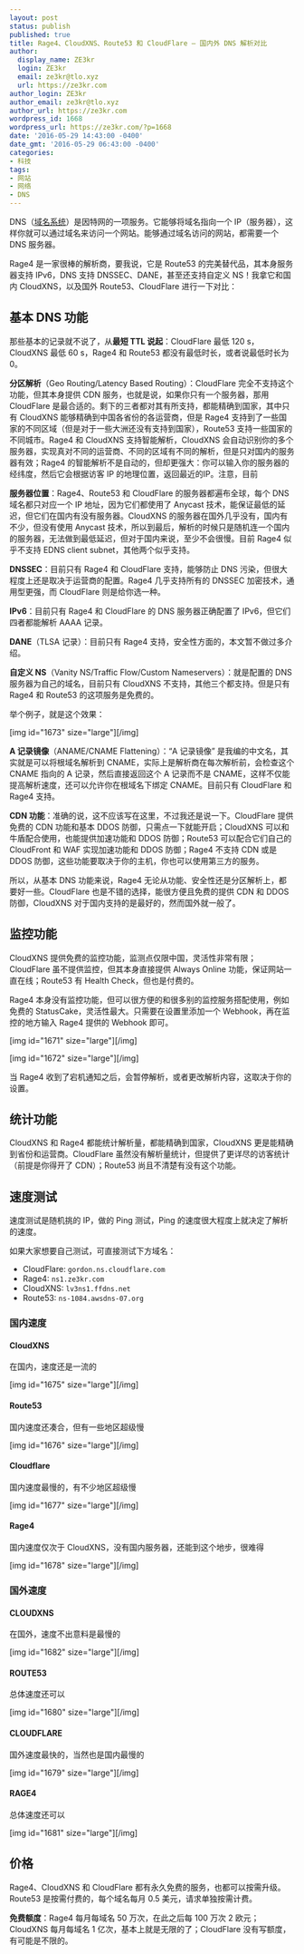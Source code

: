 ```yaml
---
layout: post
status: publish
published: true
title: Rage4、CloudXNS、Route53 和 CloudFlare — 国内外 DNS 解析对比
author:
  display_name: ZE3kr
  login: ZE3kr
  email: ze3kr@tlo.xyz
  url: https://ze3kr.com
author_login: ZE3kr
author_email: ze3kr@tlo.xyz
author_url: https://ze3kr.com
wordpress_id: 1668
wordpress_url: https://ze3kr.com/?p=1668
date: '2016-05-29 14:43:00 -0400'
date_gmt: '2016-05-29 06:43:00 -0400'
categories:
- 科技
tags:
- 网站
- 网络
- DNS
---
```

<p>DNS（<a href="https://zh.wikipedia.org/wiki/域名系统" target="_blank">域名系统</a>）是因特网的一项服务。它能够将域名指向一个 IP（服务器），这样你就可以通过域名来访问一个网站。能够通过域名访问的网站，都需要一个 DNS 服务器。</p>
<p>Rage4 是一家很棒的解析商，要我说，它是 Route53 的完美替代品，其本身服务器支持 IPv6，DNS 支持 DNSSEC、DANE，甚至还支持自定义 NS！我拿它和国内 CloudXNS，以及国外 Route53、CloudFlare 进行一下对比：<!--more--></p>
<h2>基本 DNS 功能</h2>
<p>那些基本的记录就不说了，从<strong>最短 TTL 说起</strong>：CloudFlare 最低 120 s，CloudXNS 最低 60 s，Rage4 和 Route53 都没有最低时长，或者说最低时长为 0。</p>
<p><strong>分区解析</strong>（Geo Routing/Latency Based Routing）：CloudFlare 完全不支持这个功能，但其本身提供 CDN 服务，也就是说，如果你只有一个服务器，那用 CloudFlare 是最合适的。剩下的三者都对其有所支持，都能精确到国家，其中只有 CloudXNS 能够精确到中国各省份的各运营商，但是 Rage4 支持到了一些国家的不同区域（但是对于一些大洲还没有支持到国家），Route53 支持一些国家的不同城市。Rage4 和 CloudXNS 支持智能解析，CloudXNS 会自动识别你的多个服务器，实现真对不同的运营商、不同的区域有不同的解析，但是只对国内的服务器有效；Rage4 的智能解析不是自动的，但却更强大：你可以输入你的服务器的经纬度，然后它会根据访客 IP 的地理位置，返回最近的IP。注意，目前</p>
<p><strong>服务器位置</strong>：Rage4、Route53 和 CloudFlare 的服务器都遍布全球，每个 DNS 域名都只对应一个 IP 地址，因为它们都使用了 Anycast 技术，能保证最低的延迟，但它们在国内有没有服务器。CloudXNS 的服务器在国外几乎没有，国内有不少，但没有使用 Anycast 技术，所以到最后，解析的时候只是随机连一个国内的服务器，无法做到最低延迟，但对于国内来说，至少不会很慢。目前 Rage4 似乎不支持 EDNS client subnet，其他两个似乎支持。</p>
<p><strong>DNSSEC</strong>：目前只有 Rage4 和 CloudFlare 支持，能够防止 DNS 污染，但很大程度上还是取决于运营商的配置。Rage4 几乎支持所有的 DNSSEC 加密技术，通用型更强，而 CloudFlare 则是给你选一种。</p>
<p><strong>IPv6</strong>：目前只有 Rage4 和 CloudFlare 的 DNS 服务器正确配置了 IPv6，但它们四者都能解析 AAAA 记录。</p>
<p><strong>DANE</strong>（TLSA 记录）：目前只有 Rage4 支持，安全性方面的，本文暂不做过多介绍。</p>
<p><strong>自定义 NS</strong>（Vanity NS/Traffic Flow/Custom Nameservers）：就是配置的 DNS 服务器为自己的域名，目前只有 CloudXNS 不支持，其他三个都支持。但是只有 Rage4 和 Route53 的这项服务是免费的。</p>
<p>举个例子，就是这个效果：</p>
<p>[img id="1673" size="large"][/img]</p>
<p><strong>A 记录镜像</strong>（ANAME/CNAME Flattening）：“A 记录镜像” 是我编的中文名，其实就是可以将根域名解析到 CNAME，实际上是解析商在每次解析前，会检查这个 CNAME 指向的 A 记录，然后直接返回这个 A 记录而不是 CNAME，这样不仅能提高解析速度，还可以允许你在根域名下绑定 CNAME。目前只有 CloudFlare 和 Rage4 支持。</p>
<p><strong>CDN 功能</strong>：准确的说，这不应该写在这里，不过我还是说一下。CloudFlare 提供免费的 CDN 功能和基本 DDOS 防御，只需点一下就能开启；CloudXNS 可以和牛盾配合使用，也能提供加速功能和 DDOS 防御；Route53 可以配合它们自己的 CloudFront 和 WAF 实现加速功能和 DDOS 防御；Rage4 不支持 CDN 或是 DDOS 防御，这些功能要取决于你的主机，你也可以使用第三方的服务。</p>
<p>所以，从基本 DNS 功能来说，Rage4 无论从功能、安全性还是分区解析上，都要好一些。CloudFlare 也是不错的选择，能很方便且免费的提供 CDN 和 DDOS 防御，CloudXNS 对于国内支持的是最好的，然而国外就一般了。</p>
<h2>监控功能</h2>
<p>CloudXNS 提供免费的监控功能，监测点仅限中国，灵活性非常有限；CloudFlare 虽不提供监控，但其本身直接提供 Always Online 功能，保证网站一直在线；Route53 有 Health Check，但也是付费的。</p>
<p>Rage4 本身没有监控功能，但可以很方便的和很多别的监控服务搭配使用，例如免费的 StatusCake，灵活性最大。只需要在设置里添加一个 Webhook，再在监控的地方输入 Rage4 提供的 Webhook 即可。</p>
<p>[img id="1671" size="large"][/img]</p>
<p>[img id="1672" size="large"][/img]</p>
<p>当 Rage4 收到了宕机通知之后，会暂停解析，或者更改解析内容，这取决于你的设置。</p>
<h2>统计功能</h2>
<p>CloudXNS 和 Rage4 都能统计解析量，都能精确到国家，CloudXNS 更是能精确到省份和运营商。CloudFlare 虽然没有解析量统计，但提供了更详尽的访客统计（前提是你得开了 CDN）；Route53 尚且不清楚有没有这个功能。</p>
<h2>速度测试</h2>
<p>速度测试是随机挑的 IP，做的 Ping 测试，Ping 的速度很大程度上就决定了解析的速度。</p>
<p>如果大家想要自己测试，可直接测试下方域名：</p>
<ul>
<li>CloudFlare: <code>gordon.ns.cloudflare.com</code></li>
<li>Rage4: <code>ns1.ze3kr.com</code></li>
<li>CloudXNS: <code>lv3ns1.ffdns.net</code></li>
<li>Route53: <code>ns-1084.awsdns-07.org</code></li>
</ul>
<h3>国内速度</h3>
<h4>CloudXNS</h4>
<p>在国内，速度还是一流的</p>
<p>[img id="1675" size="large"][/img]</p>
<h4>Route53</h4>
<p>国内速度还凑合，但有一些地区超级慢</p>
<p>[img id="1676" size="large"][/img]</p>
<h4>Cloudflare</h4>
<p>国内速度最慢的，有不少地区超级慢</p>
<p>[img id="1677" size="large"][/img]</p>
<h4>Rage4</h4>
<p>国内速度仅次于 CloudXNS，没有国内服务器，还能到这个地步，很难得</p>
<p>[img id="1678" size="large"][/img]</p>
<h3>国外速度</h3>
<h4>CLOUDXNS</h4>
<p>在国外，速度不出意料是最慢的</p>
<p>[img id="1682" size="large"][/img]</p>
<h4>ROUTE53</h4>
<p>总体速度还可以</p>
<p>[img id="1680" size="large"][/img]</p>
<h4>CLOUDFLARE</h4>
<p>国外速度最快的，当然也是国内最慢的</p>
<p>[img id="1679" size="large"][/img]</p>
<h4>RAGE4</h4>
<p>总体速度还可以</p>
<p>[img id="1681" size="large"][/img]</p>
<h2>价格</h2>
<p>Rage4、CloudXNS 和 CloudFlare 都有永久免费的服务，也都可以按需升级。Route53 是按需付费的，每个域名每月 0.5 美元，请求单独按需计费。</p>
<p><strong>免费额度</strong>：Rage4 每月每域名 50 万次，在此之后每 100 万次 2 欧元；CloudXNS 每月每域名 1 亿次，基本上就是无限的了；CloudFlare 没有写额度，有可能是不限的。</p>
